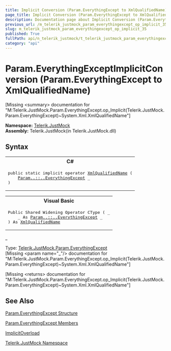 ```yaml
---
title: Implicit Conversion (Param.EverythingExcept to XmlQualifiedName)
page_title: Implicit Conversion (Param.EverythingExcept to XmlQualifiedName) | JustMock Documentation
description: Documentation page about Implicit Conversion (Param.EverythingExcept to XmlQualifiedName).
previous_url: /m_telerik_justmock_param_everythingexcept_op_implicit_35.html
slug: m_telerik_justmock_param_everythingexcept_op_implicit_35
published: True
fullPath: api/n_telerik_justmock/t_telerik_justmock_param_everythingexcept/operators_t_telerik_justmock_param_everythingexcept/overload_telerik_justmock_param_everythingexcept_op_implicit/m_telerik_justmock_param_everythingexcept_op_implicit_35
category: "api"
---
```


# Param.EverythingExceptImplicitConversion (Param.EverythingExcept to XmlQualifiedName)




[Missing &lt;summary&gt; documentation for "M:Telerik.JustMock.Param.EverythingExcept.op_Implicit(Telerik.JustMock.Param.EverythingExcept)~System.Xml.XmlQualifiedName"]



 **Namespace:**  [Telerik.JustMock](n_telerik_justmock) <br> **Assembly:** Telerik.JustMock(in Telerik.JustMock.dll)
## Syntax


<div id="syntaxCodeBlocks" class="code"><span codeLanguage="CSharp"><table><tr><th>C#</th></tr><tr><td><pre xml:space="preserve"><span class="keyword">public</span> <span class="keyword">static</span> <span class="keyword">implicit operator</span> <a href="https://msdn2.microsoft.com/en-us/library/f11wk54t" target="_blank">XmlQualifiedName</a> (
	<a href="T_Telerik_JustMock_Param_EverythingExcept.html">Param<span class="languageSpecificText"><span class="cs">.</span><span class="vb">.</span><span class="cpp">::</span><span class="nu">.</span><span class="fs">.</span></span>EverythingExcept</a> <span class="parameter">_</span>
)</pre></td></tr></table></span><span codeLanguage="VisualBasicDeclaration"><table><tr><th>Visual Basic</th></tr><tr><td><pre xml:space="preserve"><span class="keyword">Public</span> <span class="keyword">Shared</span> <span class="keyword">Widening</span> <span class="keyword">Operator</span> <span class="identifier">CType</span> ( _
	<span class="parameter">_</span> <span class="keyword">As</span> <a href="T_Telerik_JustMock_Param_EverythingExcept.html">Param<span class="languageSpecificText"><span class="cs">.</span><span class="vb">.</span><span class="cpp">::</span><span class="nu">.</span><span class="fs">.</span></span>EverythingExcept</a> _
) <span class="keyword">As</span> <a href="https://msdn2.microsoft.com/en-us/library/f11wk54t" target="_blank">XmlQualifiedName</a></pre></td></tr></table></span></div>



_<br>


Type: [Telerik.JustMock.Param.EverythingExcept](t_telerik_justmock_param_everythingexcept) <br>
[Missing &lt;param name="_"/&gt; documentation for "M:Telerik.JustMock.Param.EverythingExcept.op_Implicit(Telerik.JustMock.Param.EverythingExcept)~System.Xml.XmlQualifiedName"]




[Missing &lt;returns&gt; documentation for "M:Telerik.JustMock.Param.EverythingExcept.op_Implicit(Telerik.JustMock.Param.EverythingExcept)~System.Xml.XmlQualifiedName"]


## See Also



 [Param.EverythingExcept Structure](t_telerik_justmock_param_everythingexcept) 

 [Param.EverythingExcept Members](allmembers_t_telerik_justmock_param_everythingexcept) 

 [ImplicitOverload](overload_telerik_justmock_param_everythingexcept_op_implicit) 

 [Telerik.JustMock Namespace](n_telerik_justmock) 



